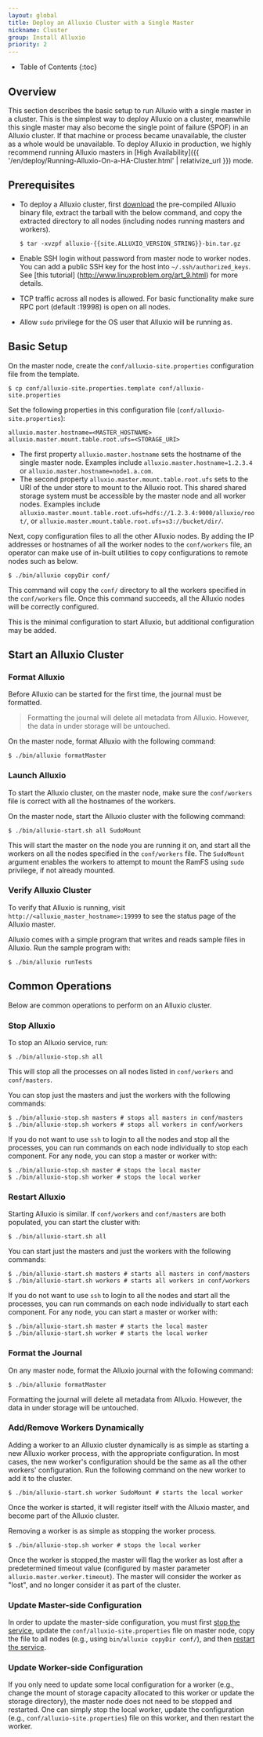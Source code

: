 ```yaml
---
layout: global
title: Deploy an Alluxio Cluster with a Single Master
nickname: Cluster
group: Install Alluxio
priority: 2
---
```


* Table of Contents
{:toc}

## Overview

This section describes the basic setup to run Alluxio with a single master in a cluster.
This is the simplest way to deploy Alluxio on a cluster, meanwhile this single master may also 
become the single point of failure (SPOF) in an Alluxio cluster.
If that machine or process became unavailable, the cluster as a whole would be unavailable.
To deploy Alluxio in production, we highly recommend running Alluxio masters in
[High Availability]({{ '/en/deploy/Running-Alluxio-On-a-HA-Cluster.html' | relativize_url }}) mode.

## Prerequisites

* To deploy a Alluxio cluster, first [download](https://alluxio.io/download) the pre-compiled
  Alluxio binary file, extract the tarball with the below command, and copy the extracted 
  directory to all nodes (including nodes running masters and workers).
  
  ```console
  $ tar -xvzpf alluxio-{{site.ALLUXIO_VERSION_STRING}}-bin.tar.gz
  ```
  
* Enable SSH login without password from master node to worker nodes.
  You can add a public SSH key for the host into `~/.ssh/authorized_keys`.
  See [this tutorial] (http://www.linuxproblem.org/art_9.html) for more details.
* TCP traffic across all nodes is allowed.
  For basic functionality make sure RPC port (default :19998) is open on all nodes.
* Allow `sudo` privilege for the OS user that Alluxio will be running as.

## Basic Setup

On the master node, create the `conf/alluxio-site.properties` configuration file from the template.

```console
$ cp conf/alluxio-site.properties.template conf/alluxio-site.properties
```

Set the following properties in this configuration file (`conf/alluxio-site.properties`):

```
alluxio.master.hostname=<MASTER_HOSTNAME>
alluxio.master.mount.table.root.ufs=<STORAGE_URI>
```

- The first property `alluxio.master.hostname` sets the hostname of the single master node.
  Examples include
  `alluxio.master.hostname=1.2.3.4` or `alluxio.master.hostname=node1.a.com`.
- The second property `alluxio.master.mount.table.root.ufs` sets to the URI of the under store to
  mount to the Alluxio root.
  This shared shared storage system must be accessible by the master node and all worker nodes.
  Examples include `alluxio.master.mount.table.root.ufs=hdfs://1.2.3.4:9000/alluxio/root/`, or 
  `alluxio.master.mount.table.root.ufs=s3://bucket/dir/`.

Next, copy configuration files to all the other Alluxio nodes.
By adding the IP addresses or hostnames of all the worker nodes to the `conf/workers` file, an 
operator can make use of in-built utilities to copy configurations to remote nodes such as below.

```console
$ ./bin/alluxio copyDir conf/
```

This command will copy the `conf/` directory to all the workers specified in the `conf/workers`
file.
Once this command succeeds, all the Alluxio nodes will be correctly configured.

This is the minimal configuration to start Alluxio, but additional configuration may be added.

## Start an Alluxio Cluster

### Format Alluxio

Before Alluxio can be started for the first time, the journal must be formatted.

> Formatting the journal will delete all metadata from Alluxio.
  However, the data in under storage will be untouched.

On the master node, format Alluxio with the following command:

```console
$ ./bin/alluxio formatMaster
```

### Launch Alluxio

To start the Alluxio cluster, on the master node, make sure the `conf/workers` file is correct
with all the hostnames of the workers.

On the master node, start the Alluxio cluster with the following command:

```console
$ ./bin/alluxio-start.sh all SudoMount
```

This will start the master on the node you are running it on, and start all the workers on all the
nodes specified in the `conf/workers` file.
The `SudoMount` argument enables the workers to attempt to mount the RamFS using `sudo` 
privilege, if not already mounted.

### Verify Alluxio Cluster

To verify that Alluxio is running, visit `http://<alluxio_master_hostname>:19999` to see the status
page of the Alluxio master.

Alluxio comes with a simple program that writes and reads sample files in Alluxio.
Run the sample program with:

```console
$ ./bin/alluxio runTests
```

## Common Operations

Below are common operations to perform on an Alluxio cluster.

### Stop Alluxio

To stop an Alluxio service, run:

```console
$ ./bin/alluxio-stop.sh all
```

This will stop all the processes on all nodes listed in `conf/workers` and `conf/masters`.

You can stop just the masters and just the workers with the following commands:

```console
$ ./bin/alluxio-stop.sh masters # stops all masters in conf/masters
$ ./bin/alluxio-stop.sh workers # stops all workers in conf/workers
```

If you do not want to use `ssh` to login to all the nodes and stop all the processes, you can run
commands on each node individually to stop each component.
For any node, you can stop a master or worker with:

```console
$ ./bin/alluxio-stop.sh master # stops the local master
$ ./bin/alluxio-stop.sh worker # stops the local worker
```

### Restart Alluxio

Starting Alluxio is similar.
If `conf/workers` and `conf/masters` are both populated, you can start the cluster with:

```console
$ ./bin/alluxio-start.sh all
```

You can start just the masters and just the workers with the following commands:

```console
$ ./bin/alluxio-start.sh masters # starts all masters in conf/masters
$ ./bin/alluxio-start.sh workers # starts all workers in conf/workers
```

If you do not want to use `ssh` to login to all the nodes and start all the processes, you can run
commands on each node individually to start each component.
For any node, you can start a master or worker with:

```console
$ ./bin/alluxio-start.sh master # starts the local master
$ ./bin/alluxio-start.sh worker # starts the local worker
```

### Format the Journal

On any master node, format the Alluxio journal with the following command:

```console
$ ./bin/alluxio formatMaster
```

Formatting the journal will delete all metadata from Alluxio. However, the data in under storage will be untouched.

### Add/Remove Workers Dynamically

Adding a worker to an Alluxio cluster dynamically is as simple as starting a new Alluxio worker
process, with the appropriate configuration.
In most cases, the new worker's configuration should be the same as all the other workers'
configuration.
Run the following command on the new worker to add it to the cluster.

```console
$ ./bin/alluxio-start.sh worker SudoMount # starts the local worker
```

Once the worker is started, it will register itself with the Alluxio master, and become part of the
Alluxio cluster.

Removing a worker is as simple as stopping the worker process.

```console
$ ./bin/alluxio-stop.sh worker # stops the local worker
```

Once the worker is stopped,the master will flag the worker as lost after a predetermined timeout 
value (configured by master parameter `alluxio.master.worker.timeout`).
The master will consider the worker as "lost", and no longer consider it as part of the cluster.

### Update Master-side Configuration

In order to update the master-side configuration, you must first [stop the service](#stop-alluxio),
update the `conf/alluxio-site.properties` file on master node,
copy the file to all nodes (e.g., using `bin/alluxio copyDir conf/`),
and then [restart the service](#restart-alluxio).

### Update Worker-side Configuration

If you only need to update some local configuration for a worker (e.g., change the mount
of storage capacity allocated to this worker or update the storage directory), the master node does
not need to be stopped and restarted. One can simply stop the local worker, update the configuration
(e.g., `conf/alluxio-site.properties`) file on this worker, and then restart the worker.
